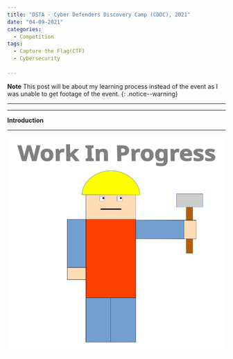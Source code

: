 ```yaml
---
title: "DSTA - Cyber Defenders Discovery Camp (CDDC), 2021"
date: "04-09-2021"
categories:
  - Competition
tags:
  - Capture the Flag(CTF)
  - Cybersecurity

---
```


**Note** This post will be about my learning process instead of the event as I was unable to get footage of the event.
{: .notice--warning}

***

***

<strong>Introduction</strong>

***

![WIP](/assets/images/common/WIP.png)